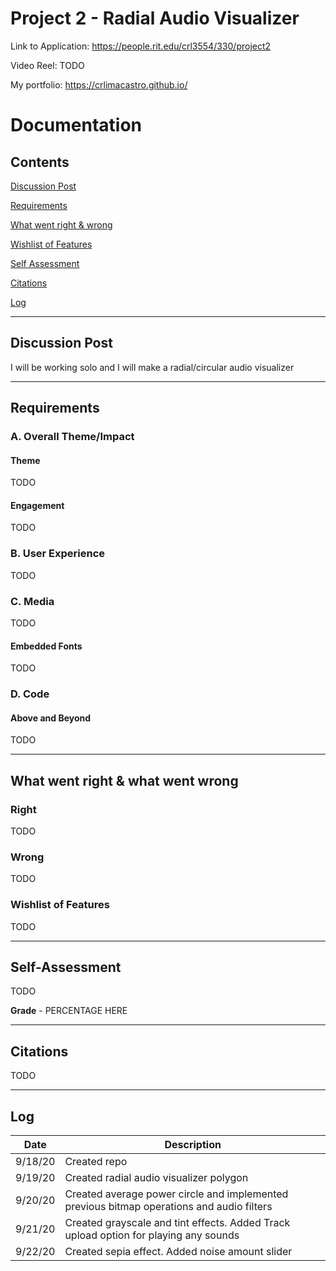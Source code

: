 # Project 2 - Radial Audio Visualizer

Link to Application: <https://people.rit.edu/crl3554/330/project2>

Video Reel: TODO

My portfolio: <https://crlimacastro.github.io/>

# Documentation

## Contents

[Discussion Post](#Discussion-Post)

[Requirements](#Requirements)

[What went right & wrong](#What-went-right-&-what-went-wrong)

[Wishlist of Features](#Wishlist-of-Features)

[Self Assessment](#Self-Assessment)

[Citations](#Citations)

[Log](#Log)

------------------------------------

## Discussion Post

I will be working solo and I will make a radial/circular audio visualizer

------------------------------------

## Requirements

### A. Overall Theme/Impact

#### Theme

TODO

#### Engagement

TODO

### B. User Experience

TODO

### C. Media

TODO

#### Embedded Fonts

TODO

### D. Code

#### Above and Beyond

TODO

------------------------------------

## What went right & what went wrong

### Right

TODO

### Wrong

TODO

### Wishlist of Features

TODO

------------------------------------

## Self-Assessment

TODO

**Grade** - PERCENTAGE HERE

------------------------------------

## Citations

TODO

------------------------------------

## Log

|  Date   | Description                                                                               |
|:-------:|-------------------------------------------------------------------------------------------|
| 9/18/20 | Created repo                                                                              |
| 9/19/20 | Created radial audio visualizer polygon                                                   |
| 9/20/20 | Created average power circle and implemented previous bitmap operations and audio filters |
| 9/21/20 | Created grayscale and tint effects. Added Track upload option for playing any sounds      |
| 9/22/20 | Created sepia effect. Added noise amount slider                                           |